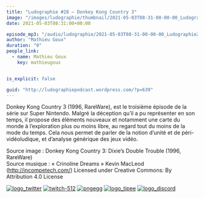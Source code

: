 ```yaml
---
title: "Ludographie #28 – Donkey Kong Country 3"
image: "/images/ludographie/thumbnail/2021-05-03T08-31-00-00-00_Ludographie28DonkeyKongCountry3.jpg"
date: 2021-05-03T08:31:00+00:00

episode_mp3: "/audio/ludographie/2021-05-03T08-31-00-00-00_Ludographie28DonkeyKongCountry3.mp3"
author: "Mathieu Goux"
duration: "0"
people_link: 
  - name: Mathieu Goux
    key: mathieugoux


is_explicit: false

guid: "http://ludographiepodcast.wordpress.com/?p=639"
---
```


<PodcastHeader/>

<!-- ECRIRE LA DESCRIPTION DE L'EPISODE SOUS CETTE LIGNE -->
<p>Donkey Kong Country 3 (1996, RareWare), est le troisième épisode de la série sur Super Nintendo. Malgré la déception qu’il a pu représenter en son temps, il propose des éléments nouveaux et notamment une carte du monde à l’exploration plus ou moins libre, au regard tout du moins de la mode du temps. Cela nous permet de parler de la notion d’unité et de péri-vidéoludique, et d’analyse générique des jeux vidéo.<br>
</p>
<p></p>
<p><a href="" rel="nofollow"></a></p>
 
<p>Source image : Donkey Kong Country 3: Dixie’s Double Trouble (1996, RareWare)<br>
Source musique : «&nbsp;Crinoline Dreams&nbsp;» Kevin MacLeod (<a title="http://incompetech.com/" href="http://incompetech.com/" rel="nofollow">http://incompetech.com/</a>) Licensed under Creative Commons: By Attribution 4.0 License</p>


<!--tr--><p>
<!--td--><span><a href="https://twitter.com/Gouximan" rel="nofollow"><img src="/resources/ludographie/2021-05-03T08-31-00-00-00_Ludographie28DonkeyKongCountry3/logo_twitter-1.png" alt="logo_twitter"></a><!--/td--></span>
<!--td--><span><a href="https://www.twitch.tv/mathieugoux" rel="nofollow"><img src="/resources/ludographie/2021-05-03T08-31-00-00-00_Ludographie28DonkeyKongCountry3/twitch-512-1.png" alt="twitch-512"></a><!--/td--></span>
<!--td--><span><a href="https://www.youtube.com/user/MattTheFatalifieur/videos" rel="nofollow"><img src="/resources/ludographie/2021-05-03T08-31-00-00-00_Ludographie28DonkeyKongCountry3/pngegg.png" alt="pngegg"></a><!--/td--></span>
<!--td--><span><a href="http://fr.tipeee.com/calvinball" rel="nofollow"><img src="/resources/ludographie/2021-05-03T08-31-00-00-00_Ludographie28DonkeyKongCountry3/logo_tipee-1.png" alt="logo_tipee"></a><!--/td--></span>
<!--td--><span><a href="https://discord.com/invite/4RnA9v7" rel="nofollow"><img src="/resources/ludographie/2021-05-03T08-31-00-00-00_Ludographie28DonkeyKongCountry3/logo_discord-1.png" alt="logo_discord"></a><!--/td--></span>
<!--/tr--></p>




